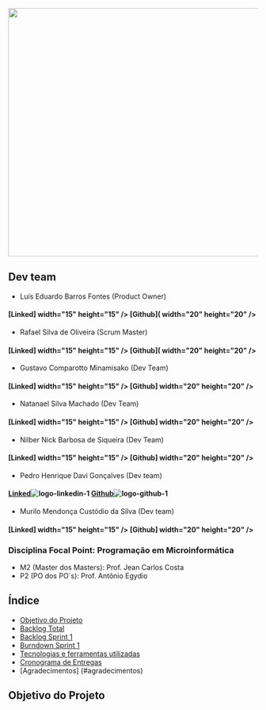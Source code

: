 
<img src="" width="900" height="500"/>


## Dev team

* Luís Eduardo Barros Fontes (Product Owner)
#### [Linked] width="15" height="15" /> [Github]( width="20" height="20" />


* Rafael Silva de Oliveira (Scrum Master)
#### [Linked] width="15" height="15" /> [Github]( width="20" height="20" />


* Gustavo Comparotto Minamisako (Dev Team)

#### [Linked] width="15" height="15" /> [Github] width="20" height="20" />


* Natanael Silva Machado (Dev Team)
#### [Linked] width="15" height="15" /> [Github] width="20" height="20" />


* Nilber Nick Barbosa de Siqueira (Dev Team)
#### [Linked] width="15" height="15" /> [Github] width="20" height="20" />


* Pedro Henrique Davi Gonçalves (Dev team)
#### [Linked](https://www.linkedin.com/in/pedro-davi-jobs/)![logo-linkedin-1](https://user-images.githubusercontent.com/111616660/190717125-207d0f20-03ef-41db-92c3-c5cb2656669e.jpg) [Github](https://github.com/PedrohDavi)![logo-github-1](https://user-images.githubusercontent.com/111616660/190719341-f501098e-ce0b-45c1-b17a-7cde552df02e.png)



* Murilo Mendonça Custódio da Silva (Dev team)
#### [Linked] width="15" height="15" /> [Github] width="20" height="20" />



### Disciplina Focal Point: Programação em Microinformática
* M2 (Master dos Masters): Prof. Jean Carlos Costa
* P2 (PO dos PO´s): Prof. Antônio Egydio
## Índice
* [Objetivo do Projeto](#Objetivo-do-Projeto)
* [Backlog Total](#backlog-total)
* [Backlog Sprint 1](#backlog-1)
* [Burndown Sprint 1](#burndown)
* [Tecnologias e ferramentas utilizadas](#ferramentas)
* [Cronograma de Entregas](#cronograma-de-entregas)
* [Agradecimentos] (#agradecimentos)


## Objetivo do Projeto
